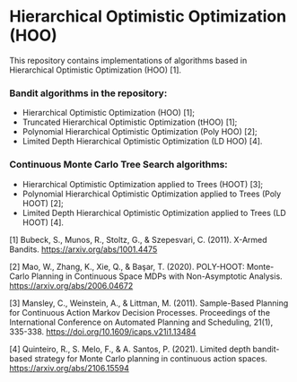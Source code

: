 # Hierarchical Optimistic Optimization (HOO)

This repository contains implementations of algorithms based in Hierarchical Optimistic Optimization (HOO) [1].

### Bandit algorithms in the repository:
- Hierarchical Optimistic Optimization (HOO) [1];
- Truncated Hierarchical Optimistic Optimization (tHOO) [1];
- Polynomial Hierarchical Optimistic Optimization (Poly HOO) [2];
- Limited Depth Hierarchical Optimistic Optimization (LD HOO) [4].

### Continuous Monte Carlo Tree Search algorithms:
- Hierarchical Optimistic Optimization applied to Trees (HOOT) [3];
- Polynomial Hierarchical Optimistic Optimization applied to Trees (Poly HOOT) [2];
- Limited Depth Hierarchical Optimistic Optimization applied to Trees (LD HOOT) [4].

[1] Bubeck, S., Munos, R., Stoltz, G., & Szepesvari, C. (2011). X-Armed Bandits. https://arxiv.org/abs/1001.4475

[2] Mao, W., Zhang, K., Xie, Q., & Başar, T. (2020). POLY-HOOT: Monte-Carlo Planning in Continuous Space MDPs with Non-Asymptotic Analysis. https://arxiv.org/abs/2006.04672

[3] Mansley, C., Weinstein, A., & Littman, M. (2011). Sample-Based Planning for Continuous Action Markov Decision Processes. Proceedings of the International Conference on Automated Planning and Scheduling, 21(1), 335-338. https://doi.org/10.1609/icaps.v21i1.13484

[4] Quinteiro, R., S. Melo, F., & A. Santos, P. (2021). Limited depth bandit-based strategy for Monte Carlo planning in continuous action spaces. https://arxiv.org/abs/2106.15594

